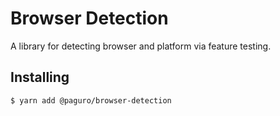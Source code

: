 # Browser Detection

A library for detecting browser and platform via feature testing.

## Installing

```
$ yarn add @paguro/browser-detection
```

